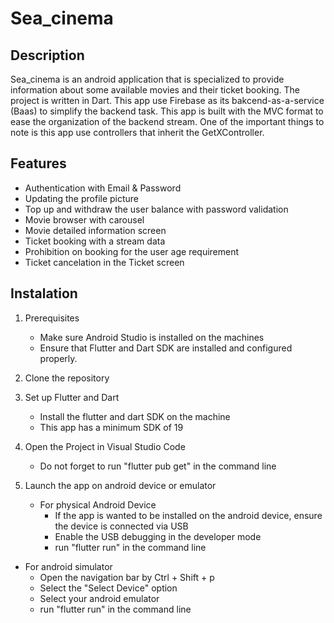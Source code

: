 # Sea_cinema

## Description
Sea_cinema is an android application that is specialized to provide information about some available movies and their ticket booking. The project is written in Dart. This app use Firebase as its bakcend-as-a-service (Baas) to simplify the backend task. This app is built with the MVC format to ease the organization of the backend stream. One of the important things to note is this app use controllers that inherit the GetXController.

## Features
* Authentication with Email & Password
* Updating the profile picture
* Top up and withdraw the user balance with password validation
* Movie browser with carousel
* Movie detailed information screen
* Ticket booking with a stream data
* Prohibition on booking for the user age requirement
* Ticket cancelation in the Ticket screen

## Instalation

1. Prerequisites
   * Make sure Android Studio is installed on the machines
   * Ensure that Flutter and Dart SDK are installed and configured properly.
     
2. Clone the repository
   
3. Set up Flutter and Dart
   * Install the flutter and dart SDK on the machine
   * This app has a minimum SDK of 19

4. Open the Project in Visual Studio Code
   * Do not forget to run "flutter pub get" in the command line

5. Launch the app on android device or emulator
   * For physical Android Device
     * If the app is wanted to be installed on the android device, ensure the device is connected via USB
     * Enable the USB debugging in the developer mode
     * run "flutter run" in the command line
       
  * For android simulator
     * Open the navigation bar by Ctrl + Shift + p
     * Select the "Select Device" option
     * Select your android emulator
     * run "flutter run" in the command line
     
